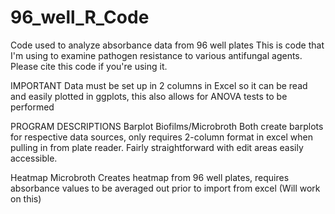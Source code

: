 # 96_well_R_Code
Code used to analyze absorbance data from 96 well plates
This is code that I'm using to examine pathogen resistance to various antifungal agents. 
Please cite this code if you're using it. 

IMPORTANT
Data must be set up in 2 columns in Excel so it can be read and easily plotted in ggplots, this also allows for ANOVA tests to be performed

PROGRAM DESCRIPTIONS
Barplot Biofilms/Microbroth
  Both create barplots for respective data sources, only requires 2-column format in excel when pulling in from plate reader.
  Fairly straightforward with edit areas easily accessible.
  
Heatmap Microbroth
  Creates heatmap from 96 well plates, requires absorbance values to be averaged out prior to import from excel (Will work on this)
  
